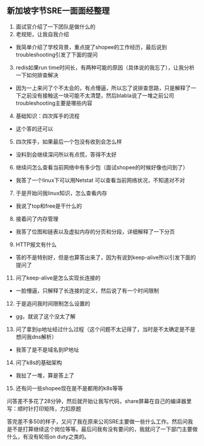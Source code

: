 ## 新加坡字节SRE一面面经整理

1. 面试官介绍了一下团队是做什么的
2. 老规矩，让我自我介绍
- 我简单介绍了学校背景，重点提了shopee的工作经历，最后说到troubleshooting引发了下面的提问
3. redis如果run time时间长，有两种可能的原因（具体说的我忘了），让我分析一下如何排查解决
- 因为一上来问了个不太会的，有点懵逼，所以忘了说排查思路，只是解释了一下之前没有接触这一块可能不太清楚，然后blabla说了一堆之前公司troubleshooting主要是哪些内容
4. 基础知识：四次挥手的流程
- 这个答的还可以
5. 四次挥手，如果最后一个包没有收到会怎么样
- 没料到会继续深问所以有点慌，答得不太好
6. 继续问怎么查看当前网络中有多少包（面试shopee的时候好像也问到了）
- 我答了一个linux下可以用Netstat 可以查看当前网络状况，不知道对不对
7. 于是开始问我linux知识，怎么查看内存
- 我说了top和free是干什么的
8. 接着问了内存管理
- 我答了位图和链表以及虚拟内存的分页和分段，详细解释了一下分页
9. HTTP报文有什么
- 答的不是特别好，但是也算答出来了，因为有说到keep-alive所以引发下面的提问了
11. 问了keep-alive是怎么实现长连接的
- 一脸懵逼，只解释了长连接的定义，然后说了有一个时间限制
12. 于是追问我时间限制怎么设置的
- gg，就说了这个没太了解
13. 问了拿到ip地址经过什么过程（这个问题不太记得了，当时是不太确定是不是想问我dns解析）
- 我答了是不是域名到IP地址
14. 问了k8s的基础架构
- 我扯了一堆，算是答上了
15. 还有问一些shopee现在是不是都用的k8s等等

问答差不多花了28分钟，然后就开始让我写代码，share屏幕在自己的编译器里写：顺时针打印矩阵，力扣原题

答完差不多50的样子，又问了我在原来公司SRE主要做一些什么工作。然后问我是不是打算继续这个岗位等等。最后问我有没有要问的，我就问了一下部门主要做什么，有没有轮班on duty之类的。

